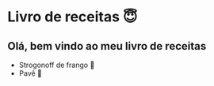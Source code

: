 # Livro de receitas :innocent:




## Olá, bem vindo ao meu livro de receitas

- Strogonoff de frango :chicken:
- Pavê :ice_cream:
